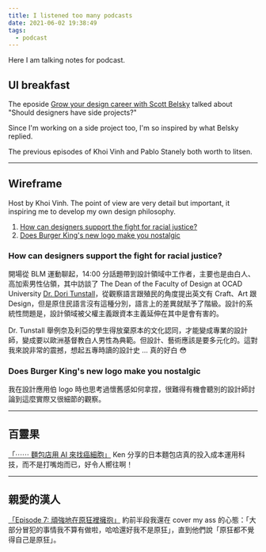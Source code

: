 ```yaml
---
title: I listened too many podcasts
date: 2021-06-02 19:38:49
tags:
  - podcast
---
```


Here I am talking notes for podcast.

## UI breakfast

The eposide [Grow your design career with Scott Belsky](https://podcasts.apple.com/us/podcast/ui-breakfast-ui-ux-design-and-product-strategy/id939175693?i=1000523418929) talked about "Should designers have side projects?"

Since I'm working on a side project too, I'm so inspired by what Belsky replied.

The previous episodes of Khoi Vinh and Pablo Stanely both worth to litsen.

---

## Wireframe

Host by Khoi Vinh. The point of view are very detail but important, it inspiring me to develop my own design philosophy.

1. [How can designers support the fight for racial justice?](https://podcasts.apple.com/us/podcast/wireframe/id1437677219?i=1000521038606)
2. [Does Burger King's new logo make you nostalgic](https://podcasts.apple.com/us/podcast/wireframe/id1437677219?i=1000516740701)

### How can designers support the fight for racial justice?

開場從 BLM 運動聊起，14:00 分話題帶到設計領域中工作者，主要也是由白人、高加索男性佔領，其中訪談了 The Dean of the Faculty of Design at OCAD University [Dr. Dori Tunstall](https://www.instagram.com/deandori_ocadu/)，從觀察語言跟殖民的角度提出英文有 Craft、Art 跟 Design，但是原住民語言沒有這種分別，語言上的差異就賦予了階級。設計的系統性問題是，設計領域被父權主義跟資本主義延伸在其中是會有害的。

Dr. Tunstall 舉例奈及利亞的學生得放棄原本的文化認同，才能變成專業的設計師，變成要以歐洲基督教白人男性為典範。但設計、藝術應該是要多元化的。這對我來說非常的震撼，想起五專時讀的設計史 ... 真的好白 😳

### Does Burger King's new logo make you nostalgic

我在設計應用伯 logo 時也思考過懷舊感如何拿捏，很難得有機會聽別的設計師討論到這麼實際又很細節的觀察。

---

## 百靈果

[「⋯⋯ 麵包店用 AI 來找癌細胞」](https://podcasts.apple.com/us/podcast/%E7%99%BE%E9%9D%88%E6%9E%9Cnews/id1106847606?i=1000521903219)
Ken 分享的日本麵包店真的投入成本運用科技，而不是打嘴炮而已，好令人嚮往啊！

---

## 親愛的漢人

[「Episode 7: 頑強地在原狂裡擁抱」](https://podcasts.apple.com/us/podcast/%E8%A6%AA%E6%84%9B%E7%9A%84%E6%BC%A2%E4%BA%BA/id1523247165?i=1000518572619)
約前半段我還在 cover my ass 的心態：「大部分冒犯的事情我不算有做啦，哈哈還好我不是原狂」，直到他們說「原狂都不覺得自己是原狂」。
